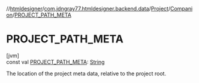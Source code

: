 //[htmldesigner](../../../../index.md)/[com.jdngray77.htmldesigner.backend.data](../../index.md)/[Project](../index.md)/[Companion](index.md)/[PROJECT_PATH_META](-p-r-o-j-e-c-t_-p-a-t-h_-m-e-t-a.md)

# PROJECT_PATH_META

[jvm]\
const val [PROJECT_PATH_META](-p-r-o-j-e-c-t_-p-a-t-h_-m-e-t-a.md): [String](https://kotlinlang.org/api/latest/jvm/stdlib/kotlin/-string/index.html)

The location of the project meta data, relative to the project root.
